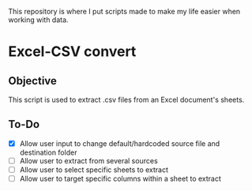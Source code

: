 This repository is where I put scripts made to make my life easier when working with data.

# Excel-CSV convert
## Objective
This script is used to extract .csv files from an Excel document's sheets.

## To-Do
- [x] Allow user input to change default/hardcoded source file and destination folder
- [ ] Allow user to extract from several sources
- [ ] Allow user to select specific sheets to extract
- [ ] Allow user to target specific columns within a sheet to extract
